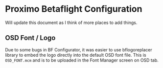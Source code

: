 # Proximo Betaflight Configuration

Will update this document as I think of more places to add things.

## OSD Font / Logo
Due to some bugs in BF Configurator, it was easier to use bflogoreplacer library to embed the logo directly into the default OSD font file.  This is `OSD_FONT.mcm` and is to be uploaded in the Font Manager screen on OSD tab.